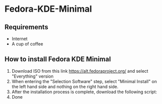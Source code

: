 # Fedora-KDE-Minimal
## Requirements
- Internet
- A cup of coffee
## How to install Fedora KDE Minimal
1. Download ISO from this link https://alt.fedoraproject.org/ and select "Everything" version
2. When entering the "Selection Software" step, select "Minimal Install" on the left hand side and nothing on the right hand side.
3. After the installation process is complete, download the following script:
4. Done
